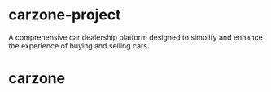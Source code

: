 # carzone-project
A comprehensive car dealership platform designed to simplify and enhance the experience of buying and selling cars.
# carzone
